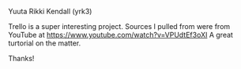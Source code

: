
Yuuta Rikki Kendall (yrk3)

Trello is a super interesting project. 
Sources I pulled from were from YouTube at https://www.youtube.com/watch?v=VPUdtEf3oXI
A great turtorial on the matter. 

Thanks! 
